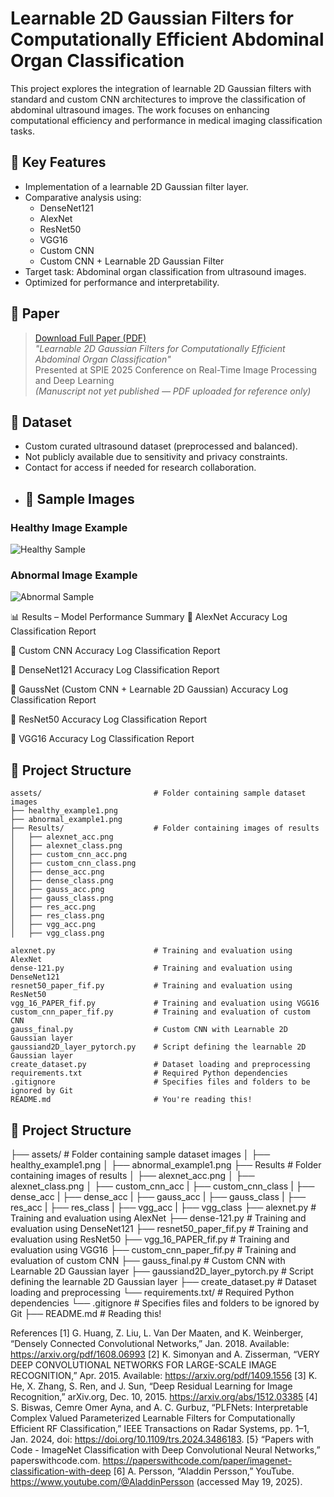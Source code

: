 # Learnable 2D Gaussian Filters for Computationally Efficient Abdominal Organ Classification

This project explores the integration of learnable 2D Gaussian filters with standard and custom CNN architectures to improve the classification of abdominal ultrasound images. The work focuses on enhancing computational efficiency and performance in medical imaging classification tasks.

## 🚀 Key Features
- Implementation of a learnable 2D Gaussian filter layer.
- Comparative analysis using:
  - DenseNet121
  - AlexNet
  - ResNet50
  - VGG16
  - Custom CNN
  - Custom CNN + Learnable 2D Gaussian Filter
- Target task: Abdominal organ classification from ultrasound images.
- Optimized for performance and interpretability.

## 📄 Paper

> [Download Full Paper (PDF)](Results/SPIE2025_GaussFilters_Shaila.pdf)  
> *"Learnable 2D Gaussian Filters for Computationally Efficient Abdominal Organ Classification"*  
> Presented at SPIE 2025 Conference on Real-Time Image Processing and Deep Learning  
> *(Manuscript not yet published — PDF uploaded for reference only)*

## 🧪 Dataset
- Custom curated ultrasound dataset (preprocessed and balanced).
- Not publicly available due to sensitivity and privacy constraints.
- Contact for access if needed for research collaboration.
- ## 📸 Sample Images

### Healthy Image Example
![Healthy Sample](assets/healthy_example1.png)

### Abnormal Image Example
![Abnormal Sample](assets/abnormal_example1.png)

📊 Results – Model Performance Summary
🧠 AlexNet
Accuracy Log
Classification Report

🧠 Custom CNN
Accuracy Log
Classification Report

🧠 DenseNet121
Accuracy Log
Classification Report

🧠 GaussNet (Custom CNN + Learnable 2D Gaussian)
Accuracy Log
Classification Report

🧠 ResNet50
Accuracy Log
Classification Report

🧠 VGG16
Accuracy Log
Classification Report
## 📁 Project Structure

```
assets/                         # Folder containing sample dataset images
├── healthy_example1.png
├── abnormal_example1.png
├── Results/                    # Folder containing images of results
│   ├── alexnet_acc.png
│   ├── alexnet_class.png
│   ├── custom_cnn_acc.png
│   ├── custom_cnn_class.png
│   ├── dense_acc.png
│   ├── dense_class.png
│   ├── gauss_acc.png
│   ├── gauss_class.png
│   ├── res_acc.png
│   ├── res_class.png
│   ├── vgg_acc.png
│   ├── vgg_class.png

alexnet.py                      # Training and evaluation using AlexNet
dense-121.py                    # Training and evaluation using DenseNet121
resnet50_paper_fif.py           # Training and evaluation using ResNet50
vgg_16_PAPER_fif.py             # Training and evaluation using VGG16
custom_cnn_paper_fif.py         # Training and evaluation of custom CNN
gauss_final.py                  # Custom CNN with Learnable 2D Gaussian layer
gaussiand2D_layer_pytorch.py    # Script defining the learnable 2D Gaussian layer
create_dataset.py               # Dataset loading and preprocessing
requirements.txt                # Required Python dependencies
.gitignore                      # Specifies files and folders to be ignored by Git
README.md                       # You're reading this!
```






## 📂 Project Structure
├── assets/                         # Folder containing sample dataset images
│   ├── healthy_example1.png
│   ├── abnormal_example1.png
├── Results                         # Folder containing images of results
│   ├── alexnet_acc.png
│   ├── alexnet_class.png
│   ├── custom_cnn_acc
|   ├── custom_cnn_class
|   ├── dense_acc
|   ├── dense_acc
|   ├── gauss_acc
|   ├── gauss_class
|   ├── res_acc
|   ├── res_class
|   ├── vgg_acc
|   ├── vgg_class
├── alexnet.py                      # Training and evaluation using AlexNet
├── dense-121.py                    # Training and evaluation using DenseNet121
├── resnet50_paper_fif.py           # Training and evaluation using ResNet50
├── vgg_16_PAPER_fif.py             # Training and evaluation using VGG16
├── custom_cnn_paper_fif.py         # Training and evaluation of custom CNN
├── gauss_final.py                  # Custom CNN with Learnable 2D Gaussian layer
├── gaussiand2D_layer_pytorch.py    # Script defining the learnable 2D Gaussian layer
├── create_dataset.py               # Dataset loading and preprocessing
└── requirements.txt/               # Required Python dependencies
└── .gitignore                      # Specifies files and folders to be ignored by Git
├── README.md                       # Reading this!

References
[1] G. Huang, Z. Liu, L. Van Der Maaten, and K. Weinberger, “Densely Connected Convolutional Networks,” Jan. 2018. Available: https://arxiv.org/pdf/1608.06993
[2] K. Simonyan and A. Zisserman, “VERY DEEP CONVOLUTIONAL NETWORKS FOR LARGE-SCALE IMAGE RECOGNITION,” Apr. 2015. Available: https://arxiv.org/pdf/1409.1556
[3] K. He, X. Zhang, S. Ren, and J. Sun, “Deep Residual Learning for Image Recognition,” arXiv.org, Dec. 10, 2015. https://arxiv.org/abs/1512.03385
[4] S. Biswas, Cemre Omer Ayna, and A. C. Gurbuz, “PLFNets: Interpretable Complex Valued Parameterized Learnable Filters for Computationally Efficient RF Classification,” IEEE Transactions on Radar Systems, pp. 1–1, Jan. 2024, doi: https://doi.org/10.1109/trs.2024.3486183.
[5} “Papers with Code - ImageNet Classification with Deep Convolutional Neural Networks,” paperswithcode.com. https://paperswithcode.com/paper/imagenet-classification-with-deep
[6] A. Persson, “Aladdin Persson,” YouTube. https://www.youtube.com/@AladdinPersson (accessed May 19, 2025).

